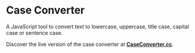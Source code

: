 # Case Converter

A JavaScript tool to convert text to lowercase, uppercase, title case, capital case or sentence case.

Discover the live version of the case converter at **[CaseConverter.cc](https://caseconverter.cc/)**.
